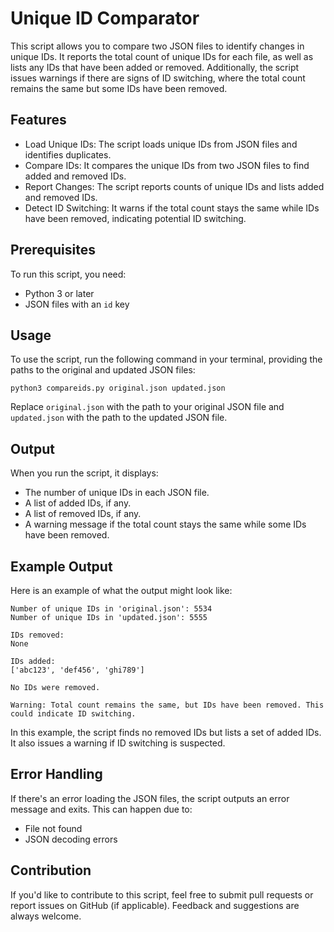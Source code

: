 Unique ID Comparator
====================

This script allows you to compare two JSON files to identify changes in unique IDs. It reports the total count of unique IDs for each file, as well as lists any IDs that have been added or removed. Additionally, the script issues warnings if there are signs of ID switching, where the total count remains the same but some IDs have been removed.

Features
--------

-   Load Unique IDs: The script loads unique IDs from JSON files and identifies duplicates.
-   Compare IDs: It compares the unique IDs from two JSON files to find added and removed IDs.
-   Report Changes: The script reports counts of unique IDs and lists added and removed IDs.
-   Detect ID Switching: It warns if the total count stays the same while IDs have been removed, indicating potential ID switching.

Prerequisites
-------------

To run this script, you need:

-   Python 3 or later
-   JSON files with an `id` key

Usage
-----

To use the script, run the following command in your terminal, providing the paths to the original and updated JSON files:

`python3 compareids.py original.json updated.json`

Replace `original.json` with the path to your original JSON file and `updated.json` with the path to the updated JSON file.

Output
------

When you run the script, it displays:

-   The number of unique IDs in each JSON file.
-   A list of added IDs, if any.
-   A list of removed IDs, if any.
-   A warning message if the total count stays the same while some IDs have been removed.

Example Output
--------------

Here is an example of what the output might look like:

```text
Number of unique IDs in 'original.json': 5534
Number of unique IDs in 'updated.json': 5555

IDs removed:
None

IDs added:
['abc123', 'def456', 'ghi789']

No IDs were removed.

Warning: Total count remains the same, but IDs have been removed. This could indicate ID switching.
```

In this example, the script finds no removed IDs but lists a set of added IDs. It also issues a warning if ID switching is suspected.

Error Handling
--------------

If there's an error loading the JSON files, the script outputs an error message and exits. This can happen due to:

-   File not found
-   JSON decoding errors

Contribution
------------

If you'd like to contribute to this script, feel free to submit pull requests or report issues on GitHub (if applicable). Feedback and suggestions are always welcome.

